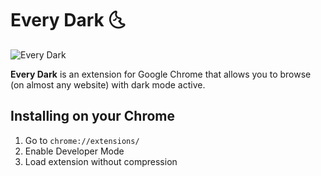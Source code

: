 # Every Dark 🌜
![Every Dark](https://i.ibb.co/r6tsVZ1/Design-sem-nome.png)

**Every Dark** is an extension for Google Chrome that allows you to browse (on almost any website) with dark mode active.

## Installing on your Chrome
1. Go to `chrome://extensions/`
2. Enable Developer Mode
3. Load extension without compression
